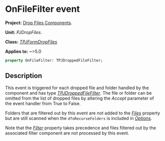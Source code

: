 # OnFileFilter event

**Project:** [Drop Files Components](../API.md).

**Unit:** _PJDropFiles_.

**Class:** _[TPJFormDropFiles](./TPJFormDropFiles.md)_

**Applies to:** ~>5.0

```pascal
property OnFileFilter: TPJDroppedFileFilter;
```

## Description

This event is triggered for each dropped file and folder handled by the component and has type _[TPJDroppedFileFilter](./TPJDroppedFileFilter.md)_. The file or folder can be omitted from the list of dropped files by altering the _Accept_ parameter of the event handler from True to False.

Folders that are filtered out by this event are not added to the _[Files](./TPJFormDropFiles-Files.md)_ property but are still scanned when the `dfoRecurseFolders` is included in _[Options](./TPJFormDropFiles-Options.md)_.

Note that the _[Filter](./TPJFormDropFiles-Filter.md)_ property takes precedence and files filtered out by the associated filter component are not processed by this event.
